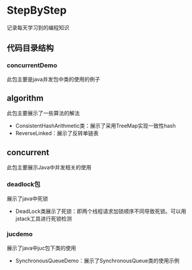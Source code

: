 # StepByStep
记录每天学习到的编程知识

## 代码目录结构

### concurrentDemo
此包主要是java并发包中类的使用的例子

## algorithm
此包主要展示了一些算法的解法

- ConsistentHashArithmetic类：展示了采用TreeMap实现一致性hash
- ReverseLinked：展示了反转单链表

## concurrent
此包主要展示Java中并发相关的使用

### deadlock包
展示了java中死锁

- DeadLock类展示了死锁：即两个线程请求加锁顺序不同导致死锁。可以用jstack工具进行死锁检测

### jucdemo
展示了java中juc包下类的使用

- SynchronousQueueDemo：展示了SynchronousQueue类的使用示例
